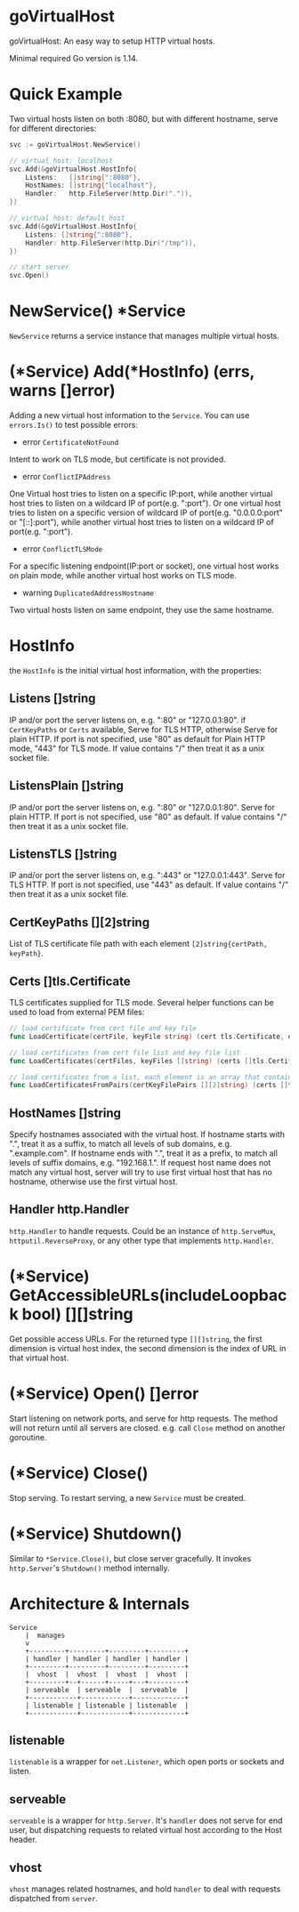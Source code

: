 # goVirtualHost
goVirtualHost: An easy way to setup HTTP virtual hosts.

Minimal required Go version is 1.14.

# Quick Example
Two virtual hosts listen on both :8080, but with different hostname, serve for different directories:
```go
svc := goVirtualHost.NewService()

// virtual host: localhost
svc.Add(&goVirtualHost.HostInfo{
    Listens:   []string{":8080"},
    HostNames: []string{"localhost"},
    Handler:   http.FileServer(http.Dir(".")),
})

// virtual host: default host
svc.Add(&goVirtualHost.HostInfo{
    Listens: []string{":8080"},
    Handler: http.FileServer(http.Dir("/tmp")),
})

// start server
svc.Open()
```

# NewService() *Service
`NewService` returns a service instance that manages multiple virtual hosts.

# (*Service) Add(*HostInfo) (errs, warns []error)
Adding a new virtual host information to the `Service`.
You can use `errors.Is()` to test possible errors:

- error `CertificateNotFound`

Intent to work on TLS mode, but certificate is not provided.

- error `ConflictIPAddress`

One Virtual host tries to listen on a specific IP:port,
while another virtual host tries to listen on a wildcard IP of port(e.g. ":port").
Or one virtual host tries to listen on a specific version of wildcard IP of port(e.g. "0.0.0.0:port" or "[::]:port"),
while another virtual host tries to listen on a wildcard IP of port(e.g. ":port").

- error `ConflictTLSMode`

For a specific listening endpoint(IP:port or socket),
one virtual host works on plain mode,
while another virtual host works on TLS mode.

- warning `DuplicatedAddressHostname`

Two virtual hosts listen on same endpoint, they use the same hostname.

# HostInfo
the `HostInfo` is the initial virtual host information, with the properties:

## Listens []string
IP and/or port the server listens on, e.g. ":80" or "127.0.0.1:80".
if `CertKeyPaths` or `Certs` available, Serve for TLS HTTP, otherwise Serve for plain HTTP.
If port is not specified, use "80" as default for Plain HTTP mode, "443" for TLS mode.
If value contains "/" then treat it as a unix socket file.

## ListensPlain []string
IP and/or port the server listens on, e.g. ":80" or "127.0.0.1:80".
Serve for plain HTTP.
If port is not specified, use "80" as default.
If value contains "/" then treat it as a unix socket file.

## ListensTLS []string
IP and/or port the server listens on, e.g. ":443" or "127.0.0.1:443".
Serve for TLS HTTP.
If port is not specified, use "443" as default.
If value contains "/" then treat it as a unix socket file.

## CertKeyPaths [][2]string
List of TLS certificate file path with each element `[2]string{certPath, keyPath}`.

## Certs []tls.Certificate
TLS certificates supplied for TLS mode. Several helper functions can be used to load from external PEM files:
```go
// load certificate from cert file and key file
func LoadCertificate(certFile, keyFile string) (cert tls.Certificate, err error)

// load certificates from cert file list and key file list
func LoadCertificates(certFiles, keyFiles []string) (certs []tls.Certificate, errs []error)

// load certificates from a list, each element is an array that contains certificate file and key file
func LoadCertificatesFromPairs(certKeyFilePairs [][2]string) (certs []tls.Certificate, errs []error) {
```

## HostNames []string
Specify hostnames associated with the virtual host.
If hostname starts with ".", treat it as a suffix, to match all levels of sub domains, e.g. ".example.com".
If hostname ends with ".", treat it as a prefix, to match all levels of suffix domains, e.g. "192.168.1.".
If request host name does not match any virtual host,
server will try to use first virtual host that has no hostname,
otherwise use the first virtual host.

## Handler http.Handler
`http.Handler` to handle requests.
Could be an instance of `http.ServeMux`, `httputil.ReverseProxy`, or any other type that implements `http.Handler`.

# (*Service) GetAccessibleURLs(includeLoopback bool) [][]string
Get possible access URLs. For the returned type `[][]string`, the first dimension is virtual host index,
the second dimension is the index of URL in that virtual host.

# (*Service) Open() []error
Start listening on network ports, and serve for http requests. The method will not return until all servers are closed.
e.g. call `Close` method on another goroutine.

# (*Service) Close()
Stop serving. To restart serving, a new `Service` must be created.

# (*Service) Shutdown()
Similar to `*Service.Close()`, but close server gracefully.
It invokes `http.Server`'s `Shutdown()` method internally.

# Architecture & Internals
```
Service
    |  manages
    v
    +---------+---------+---------+---------+
    | handler | handler | handler | handler |
    +---------+---------+---------+---------+
    |  vhost  |  vhost  |  vhost  |  vhost  |
    +---------+--+------+-----+---+---------+
    | serveable  | serveable  |  serveable  |
    +------------+------------+-------------+
    | listenable | listenable | listenable  |
    +------------+------------+-------------+
```

## listenable
`listenable` is a wrapper for `net.Listener`, which open ports or sockets and listen.

## serveable
`serveable` is a wrapper for `http.Server`. It's `handler` does not serve for end user,
but dispatching requests to related virtual host according to the Host header.

## vhost
`vhost` manages related hostnames, and hold `handler` to deal with requests dispatched from `server`.
